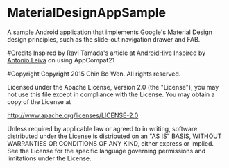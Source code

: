 # MaterialDesignAppSample
A sample Android application that implements Google's Material Design design principles, such as the slide-out navigation drawer and FAB.


#Credits
Inspired by Ravi Tamada's article at [AndroidHive](http://www.androidhive.info/2015/04/android-getting-started-with-material-design/)
Inspired by [Antonio Leiva](http://antonioleiva.com/material-design-everywhere/) on using AppCompat21


#Copyright
Copyright 2015 Chin Bo Wen. All rights reserved. 

Licensed under the Apache License, Version 2.0 (the "License");
you may not use this file except in compliance with the License.
You may obtain a copy of the License at

   http://www.apache.org/licenses/LICENSE-2.0

Unless required by applicable law or agreed to in writing, software
distributed under the License is distributed on an "AS IS" BASIS,
WITHOUT WARRANTIES OR CONDITIONS OF ANY KIND, either express or implied.
See the License for the specific language governing permissions and
limitations under the License.
